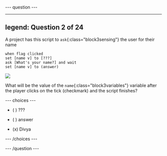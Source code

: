 --- question ---

---
legend: Question 2 of 24
---

A project has this script to `ask`{:class="block3sensing"} the user for their name

```blocks3
when flag clicked
set [name v] to [???] 
ask [What's your name?] and wait 
set [name v] to (answer)
```

![](images/quiz_1.png)

What will be the value of the `name`{:class="block3variables"} variable after the player clicks on the tick (checkmark) and the script finishes?

--- choices ---

- ( ) ???

- ( ) answer

- (x) Divya

--- /choices ---

--- /question ---
